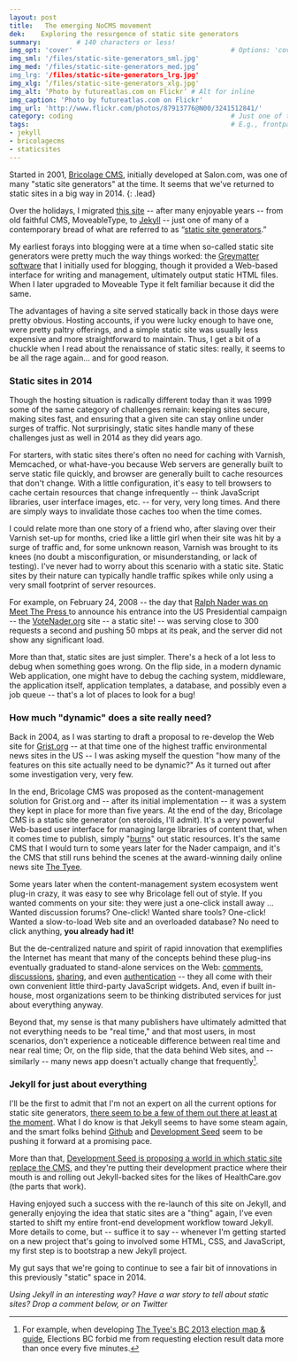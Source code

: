 ```yaml
---
layout: post
title:   The emerging NoCMS movement
dek:    Exploring the resurgence of static site generators
summary:         # 140 characters or less!
img_opt: 'cover'                                        # Options: 'cover' or 'inlne' or 'none'
img_sml: '/files/static-site-generators_sml.jpg'                          # Default on cover or inline
img_med: '/files/static-site-generators_med.jpg’                          # 640x512px cover, inline
img_lrg: '/files/static-site-generators_lrg.jpg'                          # 800x640px cover, inline
img_xlg: ‘/files/static-site-generators_xlg.jpg'                         # 1200x960px cover only
img_alt: ‘Photo by futureatlas.com on Flickr’ # Alt for inline
img_caption: 'Photo by futureatlas.com on Flickr'                                         # Caption for either
img_url: 'http://www.flickr.com/photos/87913776@N00/3241512841/'                                             # URL to original image
category: coding                                        # Just one of the 4xCs
tags:                                                   # E.g., frontpage
- jekyll
- bricolagecms
- staticsites
---
```


Started in 2001, [Bricolage CMS](http://bricolagecms.org), initially developed at Salon.com, was one of many "static site generators" at the time. It seems that we've returned to static sites in a big way in 2014.
{: .lead}

Over the holidays, I migrated [this site](http://phillipadsmith.com) -- after many enjoyable years -- from old faithful CMS, MoveableType, to [Jekyll](http://jekyllrb.com/) -- just one of many of a contemporary bread of what are referred to as “[static site generators](http://staticsitegenerators.net/).” 

My earliest forays into blogging were at a time when so-called static site generators were pretty much the way things worked: the [Greymatter software]() that I initially used for blogging, though it provided a Web-based interface for writing and management, ultimately output static HTML files. When I later upgraded to Moveable Type it felt familiar because it did the same.

The advantages of having a site served statically back in those days were pretty obvious. Hosting accounts, if you were lucky enough to have one, were pretty paltry offerings, and a simple static site was usually less expensive and more straightforward to maintain. Thus, I get a bit of a chuckle when I read about the renaissance of static sites: really, it seems to be all the rage again… and for good reason.

### Static sites in 2014

Though the hosting situation is radically different today than it was 1999 some of the same category of challenges remain: keeping sites secure, making sites fast, and ensuring that a given site can stay online under surges of traffic. Not surprisingly, static sites handle many of these challenges just as well in 2014 as they did years ago. 

For starters, with static sites there's often no need for caching with Varnish, Memcached, or what-have-you because Web servers are generally built to serve static file quickly, and browser are generally built to cache resources that don't change. With a little configuration, it's easy to tell browsers to cache certain resources that change infrequently -- think JavaScript libraries, user interface images, etc. -- for very, very long times. And there are simply ways to invalidate those caches too when the time comes.

I could relate more than one story of a friend who, after slaving over their Varnish set-up for months, cried like a little girl when their site was hit by a surge of traffic and, for some unknown reason, Varnish was brought to its knees (no doubt a misconfiguration, or misunderstanding, or lack of testing). I've never had to worry about this scenario with a static site.  Static sites by their nature can typically handle traffic spikes while only using a very small footprint of server resources.

For example, on February 24, 2008 --  the day that [Ralph Nader was on Meet The Press ](https://www.youtube.com/watch?v=iIBoTwoCEmg) to announce his entrance into the US Presidential campaign -- the [VoteNader.org](http://votenader.org) site -- a static site! -- was serving close to 300 requests a second and pushing 50 mbps at its peak, and the server did not show any significant load.

More than that, static sites are just simpler. There's a heck of a lot less to debug when something goes wrong. On the flip side, in a modern dynamic Web application, one might have to debug the caching system, middleware, the application itself, application templates, a database, and possibly even a job queue -- that's a lot of places to look for a bug!

### How much "dynamic" does a site really need?

Back in 2004, as I was starting to draft a proposal to re-develop the Web site for [Grist.org](http://grist.org) -- at that time one of the highest traffic environmental news sites in the US -- I was asking myself the question "how many of the features on this site actually need to be dynamic?" As it turned out after some investigation very, very few.

In the end, Bricolage CMS was proposed as the content-management solution for Grist.org and -- after its initial implementation -- it was a system they kept in place for more than five years. At the end of the day, Bricolage CMS is a static site generator (on steroids, I'll admit). It's a very powerful Web-based user interface for managing large libraries of content that, when it comes time to publish, simply "[burns](http://bricolagecms.org/docs/current/api/Bric/Util/Burner.html)" out static resources. It's the same CMS that I would turn to some years later for the Nader campaign, and it's the CMS that still runs behind the scenes at the award-winning daily online news site [The Tyee](http://thetyee.ca/).

Some years later when the content-management system ecosystem went plug-in crazy, it was easy to see why Bricolage fell out of style. If you wanted comments on your site: they were just a one-click install away ... Wanted discussion forums? One-click! Wanted share tools? One-click! Wanted a slow-to-load Web site and an overloaded database? No need to click anything, **you already had it!**

But the de-centralized nature and spirit of rapid innovation that exemplifies the Internet has meant that many of the concepts behind these plug-ins eventually graduated to stand-alone services on the Web: [comments](http://disqus.com/), [discussions](http://www.discourse.org/), [sharing](http://www.sharethis.com/), and even [authentication](http://janrain.com/) -- they all come with their own convenient little third-party JavaScript widgets. And, even if built in-house, most organizations seem to be thinking distributed services for just about everything anyway.

Beyond that, my sense is that many publishers have ultimately admitted that not everything needs to be "real time," and that most users, in most scenarios, don't experience a noticeable difference between real time and near real time; Or, on the flip side, that the data behind Web sites, and -- similarly -- many news app doesn't actually change that frequently[^1].

### Jekyll for just about everything

I'll be the first to admit that I'm not an expert on all the current options for static site generators, [there seem to be a few of them out there at least at the moment](http://staticsitegenerators.net/). What I do know is that Jekyll seems to have some steam again, and the smart folks behind [Github](https://help.github.com/articles/using-jekyll-with-pages) and [Development Seed](http://developmentseed.org/blog/2013/10/24/its-called-jekyll/) seem to be pushing it forward at a promising pace. 

More than that, [Development Seed is proposing a world in which static site replace the CMS](http://developmentseed.org/blog/new-healthcare-gov-is-open-and-cms-free/), and they're putting their development practice where their mouth is and rolling out Jekyll-backed sites for the likes of HealthCare.gov (the parts that work).

Having enjoyed such a success with the re-launch of this site on Jekyll, and generally enjoying the idea that static sites are a "thing" again, I've even started to shift my entire front-end development workflow toward Jekyll. More details to come, but -- suffice it to say -- whenever I'm getting started on a new project that's going to involved some HTML, CSS, and JavaScript, my first step is to bootstrap a new Jekyll project. 

My gut says that we're going to continue to see a fair bit of innovations in this previously "static" space in 2014. 

_Using Jekyll in an interesting way? Have a war story to tell about static sites? Drop a comment below, or on Twitter_


[^1]: For example, when developing [The Tyee's BC 2013 election map & guide](http://election.thetyee.ca), Elections BC forbid me from requesting election result data more than once every five minutes.


